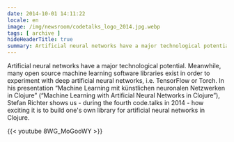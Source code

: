 ```yaml
---
date: 2014-10-01 14:11:22
locale: en
image: /img/newsroom/codetalks_logo_2014.jpg.webp
tags: [ archive ]
hideHeaderTitle: true
summary: Artificial neural networks have a major technological potential. Meanwhile, many open source machine learning software libraries exist in order to experiment with deep artificial neural networks, i.e. TensorFlow or Torch. In his presentation “Machine Learning mit künstlichen neuronalen Netzwerken in Clojure” (“Machine Learning with Artificial Neural Networks in Clojure”), Stefan Richter shows us - during the fourth code.talks in 2014 - how exciting it is to build one's own library for artificial neural networks in Clojure.
---
```


Artificial neural networks have a major technological potential. Meanwhile, many open source machine learning software libraries exist in order to experiment with deep artificial neural networks, i.e. TensorFlow or Torch. In his presentation “Machine Learning mit künstlichen neuronalen Netzwerken in Clojure” (“Machine Learning with Artificial Neural Networks in Clojure”), Stefan Richter shows us - during the fourth code.talks in 2014 - how exciting it is to build one's own library for artificial neural networks in Clojure.

{{< youtube 8WG_MoGooWY >}}